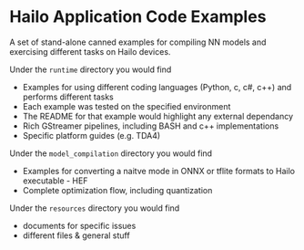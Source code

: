 # Hailo Application Code Examples 
A set of stand-alone canned examples for compiling NN models and exercising different tasks on Hailo devices.


Under the `runtime` directory you would find
* Examples for using different coding languages (Python, c, c#, c++) and performs different tasks
* Each example was tested on the specified environment
* The README for that example would highlight any external dependancy
* Rich GStreamer pipelines, including BASH and c++ implementations
* Specific platform guides (e.g. TDA4)

Under the `model_compilation` directory you would find
* Examples for converting a naitve mode in ONNX or tflite formats to Hailo executable - HEF
* Complete optimization flow, including quantization

Under the `resources` directory you would find
* documents for specific issues
* different files & general stuff
